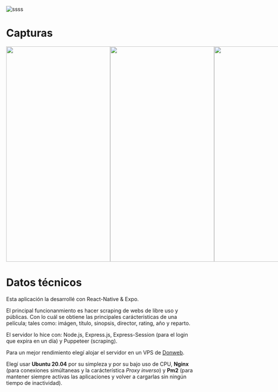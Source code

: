 ![ssss](https://user-images.githubusercontent.com/99033831/164980609-95285497-db45-4a38-a020-bc59628f0227.png)

# Capturas

<div style="display: flex">
<img src="https://user-images.githubusercontent.com/99033831/165167481-a5644227-677b-47e3-86a8-a3cdc36f4099.jpg" width="280" height="580">
<img src="https://user-images.githubusercontent.com/99033831/165168023-c4e584dd-ae36-48d0-abb6-dfcbb2087017.jpg" width="280" height="580">
<img src="https://user-images.githubusercontent.com/99033831/165168026-c7edc142-af4c-4dd6-bce6-a00506bbba74.jpg" width="280" height="580">
<img src="https://user-images.githubusercontent.com/99033831/165168028-0bcdb288-751c-44c4-b8ec-a6c3a6ae5ba4.jpg" width="280" height="580">
<img src="https://user-images.githubusercontent.com/99033831/165168031-c4bf8460-fdd2-417e-8f2e-a290ea05eb73.jpg" width="280" height="580">
<img src="https://user-images.githubusercontent.com/99033831/165168034-7207ac58-8fea-4818-8762-cd3204ef0368.jpg" width="280" height="580">
</div>



# Datos técnicos

Esta aplicación la desarrollé con React-Native & Expo. 

El principal funcionanmiento es hacer scraping de webs de libre uso y públicas. Con lo cuál se obtiene las principales carácteristicas de una película; tales como: imágen, título, sinopsis, director, rating, año y reparto.

El servidor lo hice con: Node.js, Express.js, Express-Session (para el login que expira en un día) y Puppeteer (scraping).

Para un mejor rendimiento elegí alojar el servidor en un VPS de [Donweb](https://donweb.com/es-ar/).

Elegí usar **Ubuntu 20.04** por su simpleza y por su bajo uso de CPU, **Nginx** (para conexiones simúltaneas y la carácterística *Proxy inverso*)  y **Pm2** (para mantener siempre activas las aplicaciones y volver a cargarlas sin ningún tiempo de inactividad).
